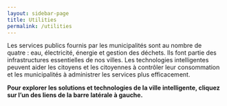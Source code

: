 ```yaml
---
layout: sidebar-page
title: Utilities
permalink: /utilities
---
```


Les services publics fournis par les municipalités sont au nombre de quatre : eau, électricité, énergie et gestion des déchets. Ils font partie des infrastructures essentielles de nos villes. Les technologies intelligentes peuvent aider les citoyens et les citoyennes à contrôler leur consommation et les municipalités à administrer les services plus efficacement.

**Pour explorer les solutions et technologies de la ville intelligente, cliquez sur l’un des liens de la barre latérale à gauche.**
